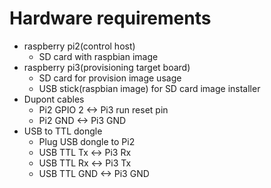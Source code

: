 Hardware requirements
====================
- raspberry pi2(control host)
    - SD card with raspbian image
- raspberry pi3(provisioning target board)
    - SD card for provision image usage
    - USB stick(raspbian image) for SD card image installer
- Dupont cables
    - Pi2 GPIO 2 <-> Pi3 run reset pin
    - Pi2 GND <-> Pi3 GND
- USB to TTL dongle
    - Plug USB dongle to Pi2
    - USB TTL Tx <-> Pi3 Rx
    - USB TTL Rx <-> Pi3 Tx
    - USB TTL GND <-> Pi3 GND


